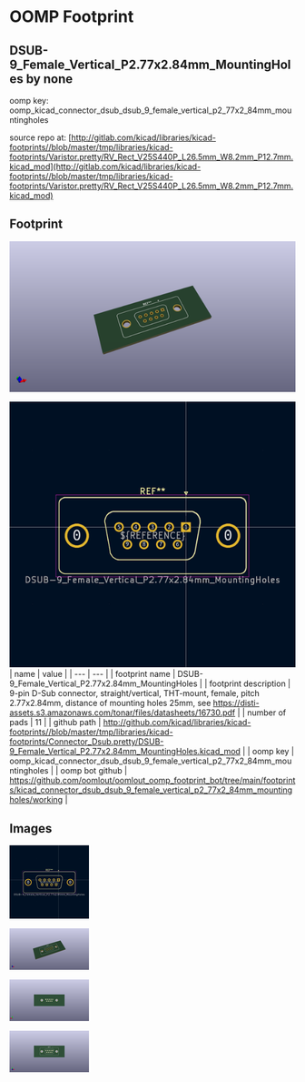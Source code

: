 # OOMP Footprint  
## DSUB-9_Female_Vertical_P2.77x2.84mm_MountingHoles  by none  
  
oomp key: oomp_kicad_connector_dsub_dsub_9_female_vertical_p2_77x2_84mm_mountingholes  
  
source repo at: [http://gitlab.com/kicad/libraries/kicad-footprints//blob/master/tmp/libraries/kicad-footprints/Varistor.pretty/RV_Rect_V25S440P_L26.5mm_W8.2mm_P12.7mm.kicad_mod](http://gitlab.com/kicad/libraries/kicad-footprints//blob/master/tmp/libraries/kicad-footprints/Varistor.pretty/RV_Rect_V25S440P_L26.5mm_W8.2mm_P12.7mm.kicad_mod)  
## Footprint  
  
[![working_kicad_pcb_3d.png](working_kicad_pcb_3d_600.png)](working_kicad_pcb_3d.png)  
  
[![working.png](working_600.png)](working.png)  
| name | value | 
| --- | --- | 
| footprint name | DSUB-9_Female_Vertical_P2.77x2.84mm_MountingHoles | 
| footprint description | 9-pin D-Sub connector, straight/vertical, THT-mount, female, pitch 2.77x2.84mm, distance of mounting holes 25mm, see https://disti-assets.s3.amazonaws.com/tonar/files/datasheets/16730.pdf | 
| number of pads | 11 | 
| github path | http://github.com/kicad/libraries/kicad-footprints//blob/master/tmp/libraries/kicad-footprints/Connector_Dsub.pretty/DSUB-9_Female_Vertical_P2.77x2.84mm_MountingHoles.kicad_mod | 
| oomp key | oomp_kicad_connector_dsub_dsub_9_female_vertical_p2_77x2_84mm_mountingholes | 
| oomp bot github | https://github.com/oomlout/oomlout_oomp_footprint_bot/tree/main/footprints/kicad_connector_dsub_dsub_9_female_vertical_p2_77x2_84mm_mountingholes/working | 
## Images  
  
[![working.png](working_140.png)](working.png)  
  
[![working_kicad_pcb_3d.png](working_kicad_pcb_3d_140.png)](working_kicad_pcb_3d.png)  
  
[![working_kicad_pcb_3d_back.png](working_kicad_pcb_3d_back_140.png)](working_kicad_pcb_3d_back.png)  
  
[![working_kicad_pcb_3d_front.png](working_kicad_pcb_3d_front_140.png)](working_kicad_pcb_3d_front.png)  
